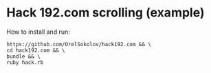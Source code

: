 # Hack 192.com scrolling (example)

How to install and run:

```
https://github.com/OrelSokolov/hack192.com && \
cd hack192.com && \
bundle && \
ruby hack.rb
```
